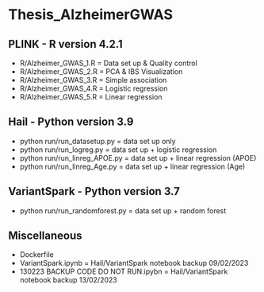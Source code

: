 # Thesis_AlzheimerGWAS

## PLINK - R version 4.2.1
- R/Alzheimer_GWAS_1.R = Data set up & Quality control
- R/Alzheimer_GWAS_2.R = PCA & IBS Visualization
- R/Alzheimer_GWAS_3.R = Simple association
- R/Alzheimer_GWAS_4.R = Logistic regression
- R/Alzheimer_GWAS_5.R = Linear regression

## Hail - Python version 3.9
- python run/run_datasetup.py = data set up only
- python run/run_logreg.py = data set up + logistic regression
- python run/run_linreg_APOE.py = data set up + linear regression (APOE)
- python run/run_linreg_Age.py = data set up + linear regression (Age)

## VariantSpark - Python version 3.7
- python run/run_randomforest.py = data set up + random forest

## Miscellaneous
- Dockerfile
- VariantSpark.ipynb = Hail/VariantSpark notebook backup 09/02/2023
- 130223 BACKUP CODE DO NOT RUN.ipybn = Hail/VariantSpark notebook backup 13/02/2023

